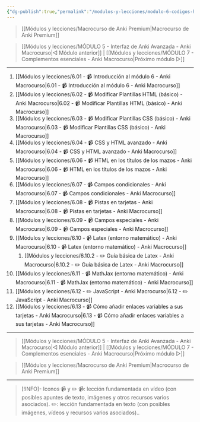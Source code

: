 ```yaml
---
{"dg-publish":true,"permalink":"/modulos-y-lecciones/modulo-6-codigos-html-css-latex-math-jax-y-java-script-anki-macrocurso/","noteIcon":"","updated":"2024-05-22T11:48:56.448+02:00"}
---
```



> [[Módulos y lecciones/Macrocurso de Anki Premium\|Macrocurso de Anki Premium]]

> [[Módulos y lecciones/MÓDULO 5 - Interfaz de Anki Avanzada - Anki Macrocurso\|◁ Módulo anterior]] | [[Módulos y lecciones/MÓDULO 7 - Complementos esenciales - Anki Macrocurso\|Próximo módulo ▷]]

---

1. [[Módulos y lecciones/6.01 - 📹 Introducción al módulo 6 - Anki Macrocurso\|6.01 - 📹 Introducción al módulo 6 - Anki Macrocurso]]
2. [[Módulos y lecciones/6.02 - 📹 Modificar Plantillas HTML (básico) - Anki Macrocurso\|6.02 - 📹 Modificar Plantillas HTML (básico) - Anki Macrocurso]]
3. [[Módulos y lecciones/6.03 - 📹 Modificar Plantillas CSS (básico) - Anki Macrocurso\|6.03 - 📹 Modificar Plantillas CSS (básico) - Anki Macrocurso]]
4. [[Módulos y lecciones/6.04 - 📹 CSS y HTML avanzado - Anki Macrocurso\|6.04 - 📹 CSS y HTML avanzado - Anki Macrocurso]]
5. [[Módulos y lecciones/6.06 - 📹 HTML en los títulos de los mazos - Anki Macrocurso\|6.06 - 📹 HTML en los títulos de los mazos - Anki Macrocurso]]
6. [[Módulos y lecciones/6.07 - 📹 Campos condicionales - Anki Macrocurso\|6.07 - 📹 Campos condicionales - Anki Macrocurso]]
7. [[Módulos y lecciones/6.08 - 📹 Pistas en tarjetas - Anki Macrocurso\|6.08 - 📹 Pistas en tarjetas - Anki Macrocurso]]
8. [[Módulos y lecciones/6.09 - 📹 Campos especiales - Anki Macrocurso\|6.09 - 📹 Campos especiales - Anki Macrocurso]]
9. [[Módulos y lecciones/6.10 - 📹 Latex (entorno matemático) - Anki Macrocurso\|6.10 - 📹 Latex (entorno matemático) - Anki Macrocurso]]
	1. [[Módulos y lecciones/6.10.2 - ✏️ Guía básica de Latex - Anki Macrocurso\|6.10.2 - ✏️ Guía básica de Latex - Anki Macrocurso]]
10. [[Módulos y lecciones/6.11 - 📹 MathJax (entorno matemático) - Anki Macrocurso\|6.11 - 📹 MathJax (entorno matemático) - Anki Macrocurso]]
11. [[Módulos y lecciones/6.12 - ✏️ JavaScript - Anki Macrocurso\|6.12 - ✏️ JavaScript - Anki Macrocurso]]
12. [[Módulos y lecciones/6.13 - 📹 Cómo añadir enlaces variables a sus tarjetas - Anki Macrocurso\|6.13 - 📹 Cómo añadir enlaces variables a sus tarjetas - Anki Macrocurso]]

---

> [[Módulos y lecciones/MÓDULO 5 - Interfaz de Anki Avanzada - Anki Macrocurso\|◁ Módulo anterior]] | [[Módulos y lecciones/MÓDULO 7 - Complementos esenciales - Anki Macrocurso\|Próximo módulo ▷]]

> [[Módulos y lecciones/Macrocurso de Anki Premium\|Macrocurso de Anki Premium]]

---

> [!INFO]- Iconos 📹 y ✏️
> 📹: lección fundamentada en vídeo (con posibles apuntes de texto, imágenes y otros recursos varios asociados).
> ✏️: lección fundamentada en texto (con posibles imágenes, vídeos y recursos varios asociados)..